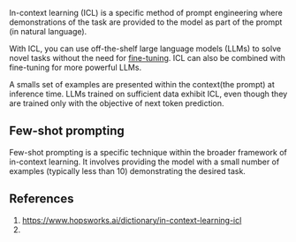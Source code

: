 
In-context learning (ICL) is a specific method of prompt engineering where demonstrations of the task are provided to the model as part of the prompt (in natural language).

With ICL, you can use off-the-shelf large language models (LLMs) to solve novel tasks without the need for [fine-tuning](https://www.hopsworks.ai/dictionary/fine-tuning-llms). ICL can also be combined with fine-tuning for more powerful LLMs.

A smalls set of examples are presented within the context(the prompt) at inference time. LLMs trained on sufficient data exhibit ICL, even though they are trained only with the objective of next token prediction.
## Few-shot prompting

Few-shot prompting is a specific technique within the broader framework of in-context learning. It involves providing the model with a small number of examples (typically less than 10) demonstrating the desired task.


## References
1. https://www.hopsworks.ai/dictionary/in-context-learning-icl
2. 


